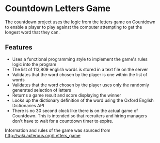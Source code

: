# Countdown Letters Game

The countdown project uses the logic from the letters game on Countdown to enable a player to play against the computer attempting to get the longest word that they can.

## Features

- Uses a functional programming style to implement the game's rules logic into the program
- The list of 113,809 english words is stored in a text file on the server
- Validates that the word chosen by the player is one within the list of words
- Validates that the word chosen by the player uses only the randomly generated selection of letters
- Returns a game result and score displaying the winner
- Looks up the dictionary definition of the word using the Oxford English Dictionaries API
- There is no 30 second clock like there is on the actual game of Countdown. This is intended so that recruiters and hiring managers don't have to wait for a countdown timer to expire.

Information and rules of the game was sourced from <http://wiki.apterous.org/Letters_game>
